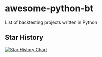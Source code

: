 # awesome-python-bt
List of backtesting projects written in Python

## Star History

[![Star History Chart](https://api.star-history.com/svg?repos=mhallsmoore/qstrader,pmorissette/bt,mementum/backtrader,kernc/backtesting.py,cuemacro/finmarketpy&type=Date)](https://star-history.com/#mhallsmoore/qstrader&pmorissette/bt&mementum/backtrader&kernc/backtesting.py&cuemacro/finmarketpy&Date)
